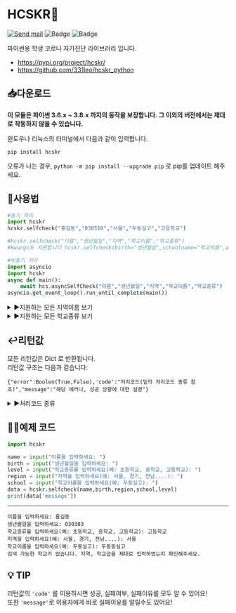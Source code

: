 # HCSKR📱
[![Send mail](https://img.shields.io/badge/-support@leok.kr-63d863?style=flat-square&logo=gmail&logoColor=white&link=mailto:support@leok.kr)](mailto:support@leok.kr) ![Badge](https://img.shields.io/badge/-v1.4.1-9ACD32?style=flat-square&logo=pypi&logoColor=white&link=mailto:support@leok.kr) ![Badge](https://img.shields.io/badge/-v3.x-3776AB?style=flat-square&logo=python&logoColor=white&link=mailto:support@leok.kr)</br>

파이썬용 학생 코로나 자가진단 라이브러리 입니다.
  - https://pypi.org/project/hcskr/
  - https://github.com/331leo/hcskr_python


## 📥다운로드
**이 모듈은 파이썬 3.6.x ~ 3.8.x 까지의 동작을 보장합니다.
그 이외의 버전에서는 제대로 작동하지 않을 수 있습니다.**

윈도우나 리눅스의 터미널에서 다음과 같이 입력합니다.
```shell
pip install hcskr
```
오류가 나는 경우, ```python -m pip install --upgrade pip``` 로 pip를 업데이트 해주세요.

## 🤖사용법
```python
#동기 처리
import hcskr
hcskr.selfcheck("홍길동","030510","서울","두둥실고","고등학교")

#hcskr.selfcheck("이름","생년월일","지역","학교이름","학교종류")
#kwargs도 지원합니다 hcskr.selfcheck(birth="생년월일",schoolname="학교이름",area="서울",name="홍길동",level="중학교")
```
```python
#비동기 처리 
import asyncio
import hcskr
async def main():
    await hcs.asyncSelfCheck("이름","생년월일","지역","학교이름","학교종류")
asyncio.get_event_loop().run_until_complete(main())
```

<details><summary>▶️지원하는 모든 지역이름 보기</summary>
<p>
지원하는 지역 이름은 다음과 같습니다: 

'서울', '서울시', '서울교육청', '서울시교육청', '서울특별시'</br>
'부산', '부산광역시', '부산시', '부산교육청', '부산광역시교육청'</br> 
'대구', '대구광역시', '대구시', '대구교육청', '대구광역시교육청'</br> 
'인천', '인천광역시', '인천시', '인천교육청', '인천광역시교육청'</br> 
'광주', '광주광역시', '광주시', '광주교육청', '광주광역시교육청'</br> 
'대전', '대전광역시', '대전시', '대전교육청', '대전광역시교육청'</br> 
'울산', '울산광역시', '울산시', '울산교육청', '울산광역시교육청'</br> 
'세종', '세종특별시', '세종시', '세종교육청', '세종특별자치시', '세종특별자치시교육청'</br> 
'경기', '경기도', '경기교육청', '경기도교육청'</br> 
'강원', '강원도', '강원교육청', '강원도교육청'</br> 
'충북', '충청북도', '충북교육청', '충청북도교육청'</br> 
'충남', '충청남도', '충남교육청', '충청남도교육청'</br> 
'전북', '전라북도', '전북교육청', '전라북도교육청'</br> 
'전남', '전라남도', '전남교육청', '전라남도교육청'</br> 
'경북', '경상북도', '경북교육청', '경상북도교육청'</br> 
'경남', '경상남도', '경남교육청', '경상남도교육청'</br> 
'제주', '제주도', '제주특별자치시', '제주교육청', '제주도교육청', '제주특별자치시교육청', '제주특별자치도'
</p>
</details>

<details><summary>▶️지원하는 모든 학교종류 보기</summary>
<p>
지원하는 학교급 이름은 다음과 같습니다: 

'유치원', '유','유치'</br>
'초등학교', '초','초등'</br> 
'중학교', '중','중등'</br> 
'고등학교', '고','고등'</br>
'특수학교', '특','특수','특별'
</p>
</details>

## ↩️리턴값

모든 리턴값은 Dict 로 반환됩니다.</br>
리턴값 구조는 다음과 같습니다: </br>
```
{"error":Boolen(True,False),'code':"처리코드(밑의 처리코드 종류 참조)","message":"해당 에러나, 성공 상황에 대한 설명"}
```

<details><summary>▶️처리코드 종류</summary>
성공 = "SUCCESS"</br>  
존재하지 않는 지역, 학교급 = "FORMET"</br>  
학교 검색 실패 = "NOSCHOOL"</br>  
학생 검색 실패 = "NOSTUDENT"</br>  
알 수 없는 에러 = "UNKNOWN" 
</details>


## 👨‍🏫예제 코드
```py
import hcskr

name = input("이름을 입력하세요: ")
birth = input("생년월일을 입력하세요: ")
level = input("학교종류를 입력하세요(예: 초등학교, 중학교, 고등학교): ")
region = input("지역을 입력하세요(예: 서울, 경기, 전남....): ")
school = input("학교이름을 입력하세요(예: 두둥실고): ")
data = hcskr.selfcheck(name,birth,region,school,level)
print(data['message'])
```
----
```shell
이름을 입력하세요: 홍길동
생년월일을 입력하세요: 030303
학교종류를 입력하세요(예: 초등학교, 중학교, 고등학교): 고등학교
지역을 입력하세요(예: 서울, 경기, 전남....): 서울
학교이름을 입력하세요(예: 두둥실고): 두둥둥실고
검색 가능한 학교가 없습니다. 지역, 학교급을 제대로 입력하였는지 확인해주세요.
```
## 💡 TIP
리턴값의 `'code'` 를 이용하시면 성공, 실패여부, 실패이유를 모두 알 수 있어요!</br>
또한 `'message'`로 이용자에게 바로 실패이유를 알릴수도 있어요!

